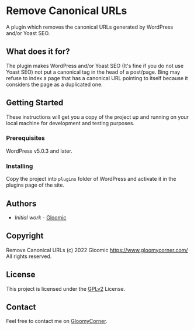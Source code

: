 # Remove Canonical URLs

A plugin which removes the canonical URLs generated by WordPress and/or Yoast SEO.

## What does it for?

The plugin makes WordPress and/or Yoast SEO (It's fine if you do not use Yoast SEO) not put a canonical tag in the head of a post/page.
Bing may refuse to index a page that has a canonical URL pointing to itself because it considers the page as a duplicated one.

## Getting Started

These instructions will get you a copy of the project up and running on your local machine for development and testing purposes.

### Prerequisites

WordPress v5.0.3 and later.

### Installing

Copy the project into `plugins` folder of WordPress and activate it in the plugins page of the site.

## Authors

- *Initial work* - [Gloomic](https://github.com/gloomic)

## Copyright

Remove Canonical URLs (c) 2022 Gloomic https://www.gloomycorner.com/
All rights reserved.

## License

This project is licensed under the [GPLv2](https://www.gnu.org/licenses/gpl-2.0.html) License.

## Contact

Feel free to contact me on [GloomyCorner](https://www.gloomycorner.com/contact/).
